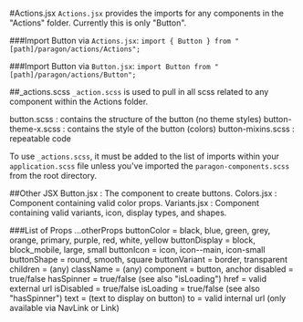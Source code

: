 #Actions.jsx
`Actions.jsx` provides the imports for any components in the "Actions" folder. Currently this is only "Button".

###Import Button via `Actions.jsx`:
`import { Button } from "[path]/paragon/actions/Actions";`

###Import Button via `Button.jsx`:
`import Button from "[path]/paragon/actions/Button";`

##_actions.scss
`_action.scss` is used to pull in all scss related to any component within the Actions folder.

button.scss           : contains the structure of the button (no theme styles)
button-theme-x.scss   : contains the style of the button (colors)
button-mixins.scss    : repeatable code

To use `_actions.scss`, it must be added to the list of imports within your `application.scss` file unless you've imported the `paragon-components.scss` from the root directory.

##Other JSX
Button.jsx     : The component to create buttons.
Colors.jsx     : Component containing valid color props.
Variants.jsx   : Component containing valid variants, icon, display types, and shapes.

###List of Props
...otherProps
buttonColor      =   black, blue, green, grey, orange, primary, purple, red, white, yellow
buttonDisplay    =   block, block_mobile, large, small
buttonIcon       =   icon, icon--main, icon-small
buttonShape      =   round, smooth, square
buttonVariant    =   border, transparent
children         =   (any)
className        =   (any)
component        =   button, anchor
disabled         =   true/false
hasSpinner       =   true/false (see also "isLoading")
href             =   valid external url
isDisabled       =   true/false
isLoading        =   true/false (see also "hasSpinner")
text             =   (text to display on button)
to               =   valid internal url (only available via NavLink or Link)
